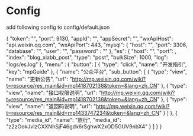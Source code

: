 # Config
add following config to config/default.json

{
  "token": "",
  "port": 9130,
  "appId": "",
  "appSecret": "",
  "wxApiHost": "api.weixin.qq.com",
  "wxApiPort": 443,
  "mysql": {
    "host": "",
    "port": 3306,
    "database": "",
    "user": "",
    "password" : ""
  },
  "es": {
    "host": "",
    "port": ,
    "index": "blog_xiabb_post",
    "type": "post",
    "bulkSize": 1000,
    "log": "logs/es.log"
  },
  "menu" : {
    "button":
    [
      {
        "type": "click",
        "name": "开发指引",
        "key":  "mpGuide"
      },
      {
        "name": "公众平台",
        "sub_button":
        [
          {
            "type": "view",
            "name": "更新公告",
            "url": "http://mp.weixin.qq.com/wiki?t=resource/res_main&id=mp1418702138&token=&lang=zh_CN"
          },
          {
            "type": "view",
            "name": "接口权限说明",
            "url": "http://mp.weixin.qq.com/wiki?t=resource/res_main&id=mp1418702138&token=&lang=zh_CN"
          },
          {
            "type": "view",
            "name": "返回码说明",
            "url": "http://mp.weixin.qq.com/wiki?t=resource/res_main&id=mp1433747234&token=&lang=zh_CN"
          }
        ]
      },
      {
        "type": "media_id",
        "name": "旅行",
        "media_id": "z2zOokJvlzCXXNhSjF46gdx6rSghwX2xOD5GUV9nbX4"
      }
    ]
  }
}